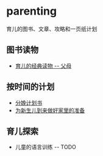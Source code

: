 # parenting

育儿的图书、文章、攻略和一页纸计划

## 图书读物

- [育儿的经典读物 -- 父母](https://github.com/JackonYang/parenting/blob/master/articles/Classic-books.md)

## 按时间的计划

- [分娩计划书](https://github.com/JackonYang/parenting/blob/master/plans/01.birth-plans.md)
- [为新生儿到来做好家里的准备](https://github.com/JackonYang/parenting/blob/master/plans/02.home-upgrade-for-baby.md)


## 育儿探索

- 儿童的语言训练 -- TODO
